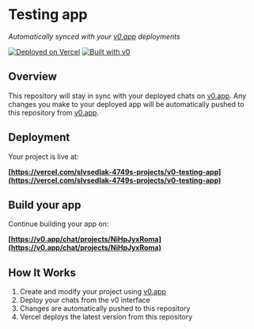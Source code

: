 # Testing app

*Automatically synced with your [v0.app](https://v0.app) deployments*

[![Deployed on Vercel](https://img.shields.io/badge/Deployed%20on-Vercel-black?style=for-the-badge&logo=vercel)](https://vercel.com/slvsedlak-4749s-projects/v0-testing-app)
[![Built with v0](https://img.shields.io/badge/Built%20with-v0.app-black?style=for-the-badge)](https://v0.app/chat/projects/NiHpJyxRoma)

## Overview

This repository will stay in sync with your deployed chats on [v0.app](https://v0.app).
Any changes you make to your deployed app will be automatically pushed to this repository from [v0.app](https://v0.app).

## Deployment

Your project is live at:

**[https://vercel.com/slvsedlak-4749s-projects/v0-testing-app](https://vercel.com/slvsedlak-4749s-projects/v0-testing-app)**

## Build your app

Continue building your app on:

**[https://v0.app/chat/projects/NiHpJyxRoma](https://v0.app/chat/projects/NiHpJyxRoma)**

## How It Works

1. Create and modify your project using [v0.app](https://v0.app)
2. Deploy your chats from the v0 interface
3. Changes are automatically pushed to this repository
4. Vercel deploys the latest version from this repository